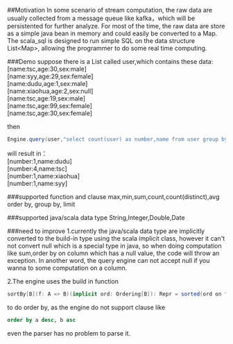 ##Motivation
In some scenario of stream computation, the raw data are usually collected from a message queue like kafka，which will be persistented for further analyze. For most of the time, the raw data are store as a simple java bean in memory and could easily be converted to a Map. The scala_sql is designed to run simple SQL on the data structure  List&lt;Map>, allowing the programmer to do some real time computing.

###Demo
suppose there is a List<Map> called user,which contains these data:  
[name:tsc,age:30,sex:male]  
[name:syy,age:29,sex:female]  
[name:dudu,age:1,sex:male]  
[name:xiaohua,age:2,sex:null]  
[name:tsc,age:19,sex:male]  
[name:tsc,age:99,sex:female]  
[name:tsc,age:30,sex:female]  

 then
```scala
Engine.query(user,"select count(user) as number,name from user group by name")
```  
will result in：  
[number:1,name:dudu]  
[number:4,name:tsc]  
[number:1,name:xiaohua]  
[number:1,name:syy]  

###supported function and clause
max,min,sum,count,count(distinct),avg
order by, group by, limit

###supported java/scala data type
String,Integer,Double,Date

###need to improve
1.currently the java/scala data type are implicitly converted to the build-in type using
the scala implicit class, however it can't not convert null which is a special type in
java, so when doing computation like sum,order by on column which has a null value, the
code will throw an exception. In another word, the query engine can not accept null if you
wanna to some computation on a column.

2.The engine uses the build in function
```scala
sortBy[B](f: A => B)(implicit ord: Ordering[B]): Repr = sorted(ord on f)
```
to do order by, as the engine do not support clause like
```sql
order by a desc, b asc
```
even the parser has no problem to parse it.
